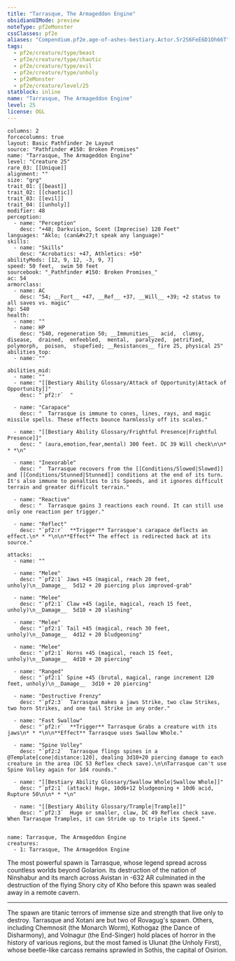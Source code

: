 ```yaml
---
title: "Tarrasque, The Armageddon Engine"
obsidianUIMode: preview
noteType: pf2eMonster
cssClasses: pf2e
aliases: "Compendium.pf2e.age-of-ashes-bestiary.Actor.5r2S6FeE6D1Oh66T" 
tags:
  - pf2e/creature/type/beast
  - pf2e/creature/type/chaotic
  - pf2e/creature/type/evil
  - pf2e/creature/type/unholy
  - pf2eMonster
  - pf2e/creature/level/25
statblock: inline
name: "Tarrasque, The Armageddon Engine"
level: 25
license: OGL
---
```


```statblock
columns: 2
forcecolumns: true
layout: Basic Pathfinder 2e Layout
source: "Pathfinder #150: Broken Promises"
name: "Tarrasque, The Armageddon Engine"
level: "Creature 25"
rare_03: [[Unique]]
alignment: ""
size: "grg"
trait_01: [[beast]]
trait_02: [[chaotic]]
trait_03: [[evil]]
trait_04: [[unholy]]
modifier: 48
perception:
  - name: "Perception"
    desc: "+48; Darkvision, Scent (Imprecise) 120 Feet"
languages: "Aklo; (can&#x27;t speak any language)"
skills:
  - name: "Skills"
    desc: "Acrobatics: +47, Athletics: +50"
abilityMods: [12, 9, 12, -3, 9, 7]
speed: 50 feet,  swim 50 feet
sourcebook: "_Pathfinder #150: Broken Promises_"
ac: 54
armorclass:
  - name: AC
    desc: "54; __Fort__ +47, __Ref__ +37, __Will__ +39; +2 status to all saves vs. magic"
hp: 540
health:
  - name: ""
  - name: HP
    desc: "540, regeneration 50; __Immunities__  acid,  clumsy,  disease,  drained,  enfeebled,  mental,  paralyzed,  petrified,  polymorph,  poison,  stupefied; __Resistances__ fire 25, physical 25"
abilities_top:
  - name: ""

abilities_mid:
  - name: ""
  - name: "[[Bestiary Ability Glossary/Attack of Opportunity|Attack of Opportunity]]"
    desc: "`pf2:r`  "

  - name: "Carapace"
    desc: "  Tarrasque is immune to cones, lines, rays, and magic missile spells. These effects bounce harmlessly off its scales."

  - name: "[[Bestiary Ability Glossary/Frightful Presence|Frightful Presence]]"
    desc: " (aura,emotion,fear,mental) 300 feet. DC 39 Will check\n\n* * *\n"

  - name: "Inexorable"
    desc: "  Tarrasque recovers from the [[Conditions/Slowed|Slowed]] and [[Conditions/Stunned|Stunned]] conditions at the end of its turn. It's also immune to penalties to its Speeds, and it ignores difficult terrain and greater difficult terrain."

  - name: "Reactive"
    desc: "  Tarrasque gains 3 reactions each round. It can still use only one reaction per trigger."

  - name: "Reflect"
    desc: "`pf2:r`  **Trigger** Tarrasque's carapace deflects an effect.\n* * *\n\n**Effect** The effect is redirected back at its source."

attacks:
  - name: ""

  - name: "Melee"
    desc: "`pf2:1` Jaws +45 (magical, reach 20 feet, unholy)\n__Damage__  5d12 + 20 piercing plus improved-grab"

  - name: "Melee"
    desc: "`pf2:1` Claw +45 (agile, magical, reach 15 feet, unholy)\n__Damage__  5d10 + 20 slashing"

  - name: "Melee"
    desc: "`pf2:1` Tail +45 (magical, reach 30 feet, unholy)\n__Damage__  4d12 + 20 bludgeoning"

  - name: "Melee"
    desc: "`pf2:1` Horns +45 (magical, reach 15 feet, unholy)\n__Damage__  4d10 + 20 piercing"

  - name: "Ranged"
    desc: "`pf2:1` Spine +45 (brutal, magical, range increment 120 feet, unholy)\n__Damage__  3d10 + 20 piercing"

  - name: "Destructive Frenzy"
    desc: "`pf2:3`  Tarrasque makes a jaws Strike, two claw Strikes, two horn Strikes, and one tail Strike in any order."

  - name: "Fast Swallow"
    desc: "`pf2:r`  **Trigger** Tarrasque Grabs a creature with its jaws\n* * *\n\n**Effect** Tarrasque uses Swallow Whole."

  - name: "Spine Volley"
    desc: "`pf2:2`  Tarrasque flings spines in a @Template[cone|distance:120], dealing 3d10+20 piercing damage to each creature in the area (DC 53 Reflex check save).\n\nTarrasque can't use Spine Volley again for 1d4 rounds."

  - name: "[[Bestiary Ability Glossary/Swallow Whole|Swallow Whole]]"
    desc: "`pf2:1` (attack) Huge, 10d6+12 bludgeoning + 10d6 acid, Rupture 50\n\n* * *\n"

  - name: "[[Bestiary Ability Glossary/Trample|Trample]]"
    desc: "`pf2:3`  Huge or smaller, claw, DC 49 Reflex check save. When Tarrasque Tramples, it can Stride up to triple its Speed."
 
```

```encounter-table
name: Tarrasque, The Armageddon Engine
creatures:
  - 1: Tarrasque, The Armageddon Engine
```



The most powerful spawn is Tarrasque, whose legend spread across countless worlds beyond Golarion. Its destruction of the nation of Ninshabur and its march across Avistan in -632 AR culminated in the destruction of the flying Shory city of Kho before this spawn was sealed away in a remote cavern.

* * *

The spawn are titanic terrors of immense size and strength that live only to destroy. Tarrasque and Xotani are but two of Rovagug's spawn. Others, including Chemnosit (the Monarch Worm), Kothogaz (the Dance of Disharmony), and Volnagur (the End-Singer) hold places of horror in the history of various regions, but the most famed is Ulunat (the Unholy First), whose beetle-like carcass remains sprawled in Sothis, the capital of Osirion.
